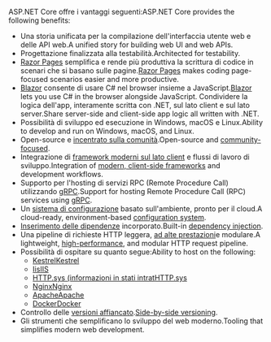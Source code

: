 <span data-ttu-id="f9938-101">ASP.NET Core offre i vantaggi seguenti:</span><span class="sxs-lookup"><span data-stu-id="f9938-101">ASP.NET Core provides the following benefits:</span></span>

* <span data-ttu-id="f9938-102">Una storia unificata per la compilazione dell'interfaccia utente web e delle API web.</span><span class="sxs-lookup"><span data-stu-id="f9938-102">A unified story for building web UI and web APIs.</span></span>
* <span data-ttu-id="f9938-103">Progettazione finalizzata alla testabilità.</span><span class="sxs-lookup"><span data-stu-id="f9938-103">Architected for testability.</span></span>
* <span data-ttu-id="f9938-104">[Razor Pages](xref:razor-pages/index) semplifica e rende più produttiva la scrittura di codice in scenari che si basano sulle pagine.</span><span class="sxs-lookup"><span data-stu-id="f9938-104">[Razor Pages](xref:razor-pages/index) makes coding page-focused scenarios easier and more productive.</span></span>
* <span data-ttu-id="f9938-105">[Blazor](xref:blazor/index) consente di usare C# nel browser insieme a JavaScript.</span><span class="sxs-lookup"><span data-stu-id="f9938-105">[Blazor](xref:blazor/index) lets you use C# in the browser alongside JavaScript.</span></span> <span data-ttu-id="f9938-106">Condividere la logica dell'app, interamente scritta con .NET, sul lato client e sul lato server.</span><span class="sxs-lookup"><span data-stu-id="f9938-106">Share server-side and client-side app logic all written with .NET.</span></span>
* <span data-ttu-id="f9938-107">Possibilità di sviluppo ed esecuzione in Windows, macOS e Linux.</span><span class="sxs-lookup"><span data-stu-id="f9938-107">Ability to develop and run on Windows, macOS, and Linux.</span></span>
* <span data-ttu-id="f9938-108">Open-source e [incentrato sulla comunità](https://live.asp.net/).</span><span class="sxs-lookup"><span data-stu-id="f9938-108">Open-source and [community-focused](https://live.asp.net/).</span></span>
* <span data-ttu-id="f9938-109">Integrazione di [framework moderni sul lato client](xref:blazor/index) e flussi di lavoro di sviluppo.</span><span class="sxs-lookup"><span data-stu-id="f9938-109">Integration of [modern, client-side frameworks](xref:blazor/index) and development workflows.</span></span>
* <span data-ttu-id="f9938-110">Supporto per l'hosting di servizi RPC (Remote Procedure Call) utilizzando [gRPC](xref:grpc/index).</span><span class="sxs-lookup"><span data-stu-id="f9938-110">Support for hosting Remote Procedure Call (RPC) services using [gRPC](xref:grpc/index).</span></span>
* <span data-ttu-id="f9938-111">Un [sistema di configurazione](xref:fundamentals/configuration/index) basato sull'ambiente, pronto per il cloud.</span><span class="sxs-lookup"><span data-stu-id="f9938-111">A cloud-ready, environment-based [configuration system](xref:fundamentals/configuration/index).</span></span>
* <span data-ttu-id="f9938-112">[Inserimento delle dipendenze](xref:fundamentals/dependency-injection) incorporato.</span><span class="sxs-lookup"><span data-stu-id="f9938-112">Built-in [dependency injection](xref:fundamentals/dependency-injection).</span></span>
* <span data-ttu-id="f9938-113">Una pipeline di richieste HTTP leggera, [ad alte prestazioni](https://github.com/aspnet/benchmarks)e modulare.</span><span class="sxs-lookup"><span data-stu-id="f9938-113">A lightweight, [high-performance](https://github.com/aspnet/benchmarks), and modular HTTP request pipeline.</span></span>
* <span data-ttu-id="f9938-114">Possibilità di ospitare su quanto segue:</span><span class="sxs-lookup"><span data-stu-id="f9938-114">Ability to host on the following:</span></span>
  * [<span data-ttu-id="f9938-115">Kestrel</span><span class="sxs-lookup"><span data-stu-id="f9938-115">Kestrel</span></span>](xref:fundamentals/servers/kestrel)
  * [<span data-ttu-id="f9938-116">Iis</span><span class="sxs-lookup"><span data-stu-id="f9938-116">IIS</span></span>](xref:host-and-deploy/iis/index)
  * [<span data-ttu-id="f9938-117">HTTP.sys (informazioni in stati intrat</span><span class="sxs-lookup"><span data-stu-id="f9938-117">HTTP.sys</span></span>](xref:fundamentals/servers/httpsys)
  * [<span data-ttu-id="f9938-118">Nginx</span><span class="sxs-lookup"><span data-stu-id="f9938-118">Nginx</span></span>](xref:host-and-deploy/linux-nginx)
  * [<span data-ttu-id="f9938-119">Apache</span><span class="sxs-lookup"><span data-stu-id="f9938-119">Apache</span></span>](xref:host-and-deploy/linux-apache)
  * [<span data-ttu-id="f9938-120">Docker</span><span class="sxs-lookup"><span data-stu-id="f9938-120">Docker</span></span>](xref:host-and-deploy/docker/index)
* <span data-ttu-id="f9938-121">Controllo delle [versioni affiancato](/dotnet/standard/choosing-core-framework-server#a-need-for-side-by-side-of-net-versions-per-application-level).</span><span class="sxs-lookup"><span data-stu-id="f9938-121">[Side-by-side versioning](/dotnet/standard/choosing-core-framework-server#a-need-for-side-by-side-of-net-versions-per-application-level).</span></span>
* <span data-ttu-id="f9938-122">Gli strumenti che semplificano lo sviluppo del web moderno.</span><span class="sxs-lookup"><span data-stu-id="f9938-122">Tooling that simplifies modern web development.</span></span>
